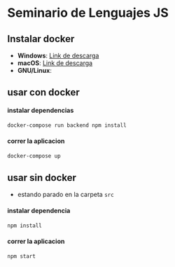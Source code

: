 # Seminario de Lenguajes JS

## Instalar docker
* **Windows**: [Link de descarga](https://hub.docker.com/editions/community/docker-ce-desktop-windows/)
* **macOS**: [Link de descarga](https://docs.docker.com/docker-for-mac/install/)
* **GNU/Linux**:

## usar con docker
#### instalar dependencias
```bash
docker-compose run backend npm install
```

#### correr la aplicacion
```bash
docker-compose up
```

## usar sin docker
- estando parado en la carpeta `src`

#### instalar dependencia
```bash
npm install
```
#### correr la aplicacion
```bash
npm start
```